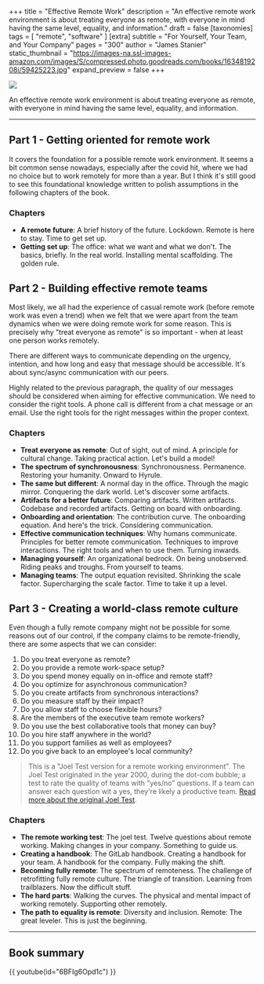 +++
title = "Effective Remote Work"
description = "An effective remote work environment is about treating everyone as remote, with everyone in mind having the same level, equality, and information."
draft = false
[taxonomies]
tags = [ "remote", "software" ]
[extra]
subtitle = "For Yourself, Your Team, and Your Company"
pages = "300"
author = "James Stanier"
static_thumbnail = "https://images-na.ssl-images-amazon.com/images/S/compressed.photo.goodreads.com/books/1634819208i/59425223.jpg"
expand_preview = false
+++

<img border="0" src="https://images-na.ssl-images-amazon.com/images/S/compressed.photo.goodreads.com/books/1634819208i/59425223.jpg" >

<!-- more -->

An effective remote work environment is about treating everyone as remote, with everyone in mind having the same level, equality, and information.

---

## Part 1 - Getting oriented for remote work

It covers the foundation for a possible remote work environment. It seems a bit common sense nowadays, especially after the covid hit, where we had no choice but to work remotely for more than a year. But I think it's still good to see this foundational knowledge written to polish assumptions in the following chapters of the book.

### Chapters

- **A remote future**: A brief history of the future. Lockdown. Remote is here to stay. Time to get set up.
- **Getting set up**: The office: what we want and what we don't. The basics, briefly. In the real world. Installing mental scaffolding. The golden rule.

## Part 2 - Building effective remote teams

Most likely, we all had the experience of casual remote work (before remote work was even a trend) when we felt that we were apart from the team dynamics when we were doing remote work for some reason. This is precisely why "treat everyone as remote" is so important - when at least one person works remotely.

There are different ways to communicate depending on the urgency, intention, and how long and easy that message should be accessible. It's about sync/async communication with our peers.

Highly related to the previous paragraph, the quality of our messages should be considered when aiming for effective communication. We need to consider the right tools. A phone call is different from a chat message or an email. Use the right tools for the right messages within the proper context.

### Chapters

- **Treat everyone as remote**: Out of sight, out of mind. A principle for cultural change. Taking practical action. Let's build a model!
- **The spectrum of synchronousness**: Synchronousness. Permanence. Restoring your humanity. Onward to Hyrule.
- **The same but different**: A normal day in the office. Through the magic mirror. Conquering the dark world. Let's discover some artifacts.
- **Artifacts for a better future**: Comparing artifacts. Written artifacts. Codebase and recorded artifacts. Getting on board with onboarding. 
- **Onboarding and orientation**: The contribution curve. The onboarding equation. And here's the trick. Considering communication.
- **Effective communication techniques**: Why humans communicate. Principles for better remote communication. Techniques to improve interactions. The right tools and when to use them. Turning inwards. 
- **Managing yourself**: An organizational bedrock. On being unobserved. Riding peaks and troughs. From yourself to teams.
- **Managing teams**: The output equation revisited. Shrinking the scale factor. Supercharging the scale factor. Time to take it up a level.


## Part 3 - Creating a world-class remote culture

Even though a fully remote company might not be possible for some reasons out of our control, if the company claims to be remote-friendly, there are some aspects that we can consider:

1. Do you treat everyone as remote?
2. Do you provide a remote work-space setup?
3. Do you spend money equally on in-office and remote staff?
4. Do you optimize for asynchronous communication?
5. Do you create artifacts from synchronous interactions?
6. Do you measure staff by their impact?
7. Do you allow staff to choose flexible hours?
8. Are the members of the executive team remote workers?
9. Do you use the best collaborative tools that money can buy?
10. Do you hire staff anywhere in the world?
11. Do you support families as  well as employees?
12. Do you give back to an employee's local community?

> This is a "Joel Test version for a remote working environment". The Joel Test originated in the year 2000, during the dot-com bubble; a test to rate the quality of teams with "yes/no" questions. If a team can answer each question wit a yes, they're likely a productive team. [Read more about the original Joel Test](https://www.joelonsoftware.com/2000/08/09/the-joel-test-12-steps-to-better-code/).

### Chapters

- **The remote working test**: The joel test. Twelve questions about remote working. Making changes in your company. Something to guide us.
- **Creating a handbook**: The GitLab handbook. Creating a handbook for your team. A handbook for the company. Fully making the shift.
- **Becoming fully remote**: The spectrum of remoteness. The challenge of retrofitting fully remote culture. The triangle of transition. Learning from trailblazers. Now the difficult stuff.
- **The hard parts**: Walking the curves. The physical and mental impact of working remotely. Supporting other remotely.
- **The path to equality is remote**: Diversity and inclusion. Remote: The great leveler. This is just the beginning.

---

## Book summary

{{ youtube(id="6BFIg6Opd1c") }}
